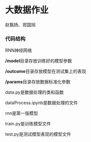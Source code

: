 # 大数据作业

赵飘扬、郑国旭

### 代码结构

RNN神经网络

**/model**目录存放训练好的模型参数

**/outcome**目录存放模型在测试集上的表现

**/params**目录存放数据标准化参数

data.py是数据处理的类和函数

dataProcess.ipynb是数据处理的文件

rnn是第一版模型

train.py是训练模型文件

test.py是测试模型表现的模型文件
